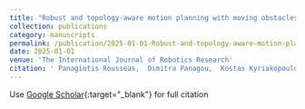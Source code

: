 ```yaml
---
title: "Robust and topology-aware motion planning with moving obstacles"
collection: publications
category: manuscripts
permalink: /publication/2025-01-01-Robust-and-topology-aware-motion-planning-with-moving-obstacles
date: 2025-01-01
venue: 'The International Journal of Robotics Research'
citation: ' Panagiotis Rousseas,  Dimitra Panagou,  Kostas Kyriakopoulos, &quot;Robust and topology-aware motion planning with moving obstacles.&quot; The International Journal of Robotics Research, 2025.'
---
```

Use [Google Scholar](https://scholar.google.com/scholar?q=Robust+and+topology+aware+motion+planning+with+moving+obstacles){:target="_blank"} for full citation